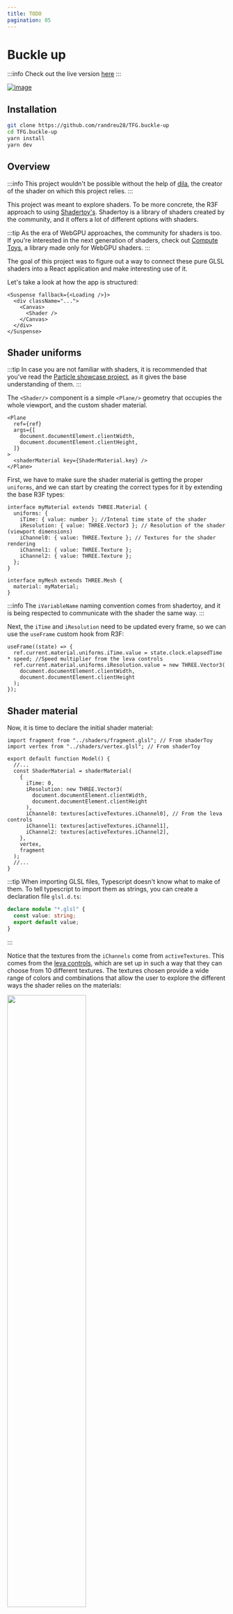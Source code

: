 ```yaml
---
title: TODO
pagination: 05
---
```


# Buckle up

:::info
Check out the live version [here](http://tfg-buckle-up.vercel.app/)
:::

[![image](/img/buckleUp.png)](http://tfg-buckle-up.vercel.app/)

## Installation

```bash
git clone https://github.com/randreu28/TFG.buckle-up
cd TFG.buckle-up
yarn install
yarn dev
```

## Overview

:::info
This project wouldn't be possible without the help of [dila](https://www.shadertoy.com/user/dila), the creator of the shader on which this project relies.
:::

This project was meant to explore shaders. To be more concrete, the R3F approach to using [Shadertoy's](https://www.shadertoy.com/). Shadertoy is a library of shaders created by the community, and it offers a lot of different options with shaders.

:::tip
As the era of WebGPU approaches, the community for shaders is too. If you're interested in the next generation of shaders, check out [Compute Toys](https://compute.toys/), a library made only for WebGPU shaders.
:::

The goal of this project was to figure out a way to connect these pure GLSL shaders into a React application and make interesting use of it.

Let's take a look at how the app is structured:

```tsx title="/src/App.tsx"
<Suspense fallback={<Loading />}>
  <div className="...">
    <Canvas>
      <Shader />
    </Canvas>
  </div>
</Suspense>
```

## Shader uniforms

:::tip
In case you are not familiar with shaders, it is recommended that you've read the [Particle showcase project](/docs/projects/particle-showcase/shader), as it gives the base understanding of them.
:::

The `<Shader/>` component is a simple `<Plane/>` geometry that occupies the whole viewport, and the custom shader material.

```tsx title="/src/components/Shader.tsx"
<Plane
  ref={ref}
  args={[
    document.documentElement.clientWidth,
    document.documentElement.clientHeight,
  ]}
>
  <shaderMaterial key={ShaderMaterial.key} />
</Plane>
```

First, we have to make sure the shader material is getting the proper `uniforms`, and we can start by creating the correct types for it by extending the base R3F types:

```tsx
interface myMaterial extends THREE.Material {
  uniforms: {
    iTime: { value: number }; //Intenal time state of the shader
    iResolution: { value: THREE.Vector3 }; // Resolution of the shader (viewport dimensions)
    iChannel0: { value: THREE.Texture }; // Textures for the shader rendering
    iChannel1: { value: THREE.Texture };
    iChannel2: { value: THREE.Texture };
  };
}

interface myMesh extends THREE.Mesh {
  material: myMaterial;
}
```

:::info
The `iVariableName` naming convention comes from shadertoy, and it is being respected to communicate with the shader the same way.
:::

Next, the `iTime` and `iResolution` need to be updated every frame, so we can use the `useFrame` custom hook from R3F:

```tsx
useFrame((state) => {
  ref.current.material.uniforms.iTime.value = state.clock.elapsedTime * speed; //Speed multiplier from the leva controls
  ref.current.material.uniforms.iResolution.value = new THREE.Vector3(
    document.documentElement.clientWidth,
    document.documentElement.clientHeight
  );
});
```

## Shader material

Now, it is time to declare the initial shader material:

```tsx
import fragment from "../shaders/fragment.glsl"; // From shaderToy
import vertex from "../shaders/vertex.glsl"; // From shaderToy

export default function Model() {
  //...
  const ShaderMaterial = shaderMaterial(
    {
      iTime: 0,
      iResolution: new THREE.Vector3(
        document.documentElement.clientWidth,
        document.documentElement.clientHeight
      ),
      iChannel0: textures[activeTextures.iChannel0], // From the leva controls
      iChannel1: textures[activeTextures.iChannel1],
      iChannel2: textures[activeTextures.iChannel2],
    },
    vertex,
    fragment
  );
  //...
}
```

:::tip
When importing GLSL files, Typescript doesn't know what to make of them. To tell typescript to import them as strings, you can create a declaration file `glsl.d.ts`:

```ts title="glsl.d.ts"
declare module "*.glsl" {
  const value: string;
  export default value;
}
```

:::

Notice that the textures from the `iChannels` come from `activeTextures`. This comes from the [leva controls](/docs/common-libraries#leva-controls), which are set up in such a way that they can choose from 10 different textures. The textures chosen provide a wide range of colors and combinations that allow the user to explore the different ways the shader relies on the materials:

<img src="/img/buckleUpTextures.jpg"  width="60%"/>

## Presets

The leva controls presets offer the user the possibility to interchange between the textures, but there are some presets that the user could select.

```tsx
const [activeTextures, setActiveTextures] = useControls("Textures", () => ({
  //highlight-start
  iChannel0: {
    value: 0,
    options: textureControlOptions, //The list of materials
  },
  iChannel1: {
    value: 2,
    options: textureControlOptions,
  },
  iChannel2: {
    value: 0,
    options: textureControlOptions,
  },
  //highlight-end
}));
```

This already gives the user the ability to get all the combinations possible, but we'd like to create specific combination presets for the users to see:

```tsx
const [activeTextures, setActiveTextures] = useControls("Textures", () => ({
  iChannel0: {
    value: 0,
    options: textureControlOptions,
  },
  iChannel1: {
    value: 2,
    options: textureControlOptions,
  },
  iChannel2: {
    value: 0,
    options: textureControlOptions,
  },
  //highlight-start
  1: buttonGroup({
    label: "Presets",
    opts: {
      Hell: () => {
        setActiveTextures({ iChannel0: 0, iChannel1: 6, iChannel2: 0 });
      },
      Christmas: () => {
        setActiveTextures({ iChannel0: 6, iChannel1: 1, iChannel2: 0 });
      },
      Ghost: () => {
        setActiveTextures({ iChannel0: 0, iChannel1: 2, iChannel2: 0 });
      },
    },
  }),

  2: buttonGroup({
    label: "Presets 2",
    opts: {
      Purpule: () => {
        setActiveTextures({ iChannel0: 7, iChannel1: 10, iChannel2: 5 });
      },
      Metal: () => {
        setActiveTextures({ iChannel0: 0, iChannel1: 4, iChannel2: 9 });
      },
      Nightmare: () => {
        setActiveTextures({ iChannel0: 0, iChannel1: 0, iChannel2: 4 });
      },
    },
  }),
  //highlight-end
}));
```

This way, the user can have a set of predefined texture combinations easily with the click of a button.
